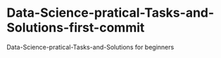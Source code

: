 # Data-Science-pratical-Tasks-and-Solutions-first-commit
Data-Science-pratical-Tasks-and-Solutions for beginners
